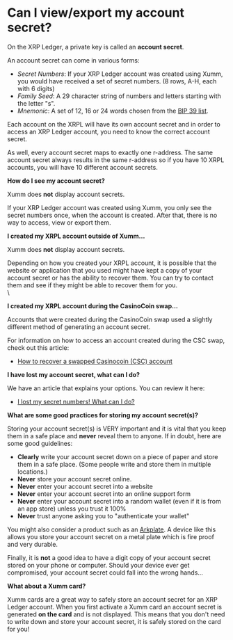 # Can I view/export my account secret?

On the XRP Ledger, a private key is called an **account secret**.

An account secret can come in various forms:

* _Secret Numbers_: If your XRP Ledger account was created using Xumm, you would have received a set of secret numbers. (8 rows, A-H, each with 6 digits)
* _Family Seed_: A 29 character string of numbers and letters starting with the letter "s".
* _Mnemonic_: A set of 12, 16 or 24 words chosen from the [BIP 39 list](https://github.com/bitcoin/bips/blob/master/bip-0039/english.txt).

Each account on the XRPL will have its own account secret and in order to access an XRP Ledger account, you need to know the correct account secret.

As well, every account secret maps to exactly one r-address. The same account secret always results in the same r-address so if you have 10 XRPL accounts, you will have 10 different account secrets.

&#x20;

**How do I see my account secret?**

Xumm does **not** display account secrets.

If your XRP Ledger account was created using Xumm, you only see the secret numbers once, when the account is created. After that, there is no way to access, view or export them.

&#x20;

**I created my XRPL account outside of Xumm...**

Xumm does **not** display account secrets.

Depending on how you created your XRPL account, it is possible that the website or application that you used might have kept a copy of your account secret or has the ability to recover them. You can try to contact them and see if they might be able to recover them for you.\
\


**I created my XRPL account during the CasinoCoin swap...**

Accounts that were created during the CasinoCoin swap used a slightly different method of generating an account secret.

For information on how to access an account created during the CSC swap, check out this article:

* [How to recover a swapped Casinocoin (CSC) account](https://support.xumm.app/hc/en-us/articles/360021843879)

**I have lost my account secret, what can I do?**

We have an article that explains your options. You can review it here:

* [I lost my secret numbers! What can I do?](https://support.xumm.app/hc/en-us/articles/360018166319)

**What are some good practices for storing my account secret(s)?**

Storing your account secret(s) is VERY important and it is vital that you keep them in a safe place and **never** reveal them to anyone. If in doubt, here are some good guidelines:

* **Clearly** write your account secret down on a piece of paper and store them in a safe place. (Some people write and store them in multiple locations.)
* **Never** store your account secret online.&#x20;
* **Never** enter your account secret into a website
* **Never** enter your account secret into an online support form
* **Never** enter your account secret into a random wallet (even if it is from an app store) unless you trust it 100%
* **Never** trust anyone asking you to "authenticate your wallet"

You might also consider a product such as an [Arkplate](https://www.arkplate.com/product/xumm/5?cs=true\&cst=custom). A device like this allows you store your account secret on a metal plate which is fire proof and very durable.

Finally, it is **not** a good idea to have a digit copy of your account secret stored on your phone or computer. Should your device ever get compromised, your account secret could fall into the wrong hands...

&#x20;

**What about a Xumm card?**

Xumm cards are a great way to safely store an account secret for an XRP Ledger account. When you first activate a Xumm card an account secret is generated **on the card** and is not displayed. This means that you don't need to write down and store your account secret, it is safely stored on the card for you!
